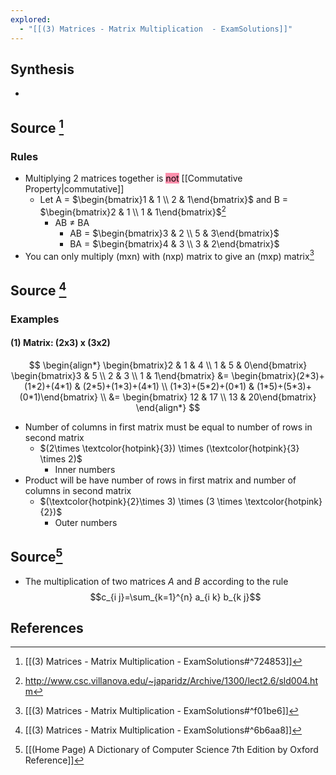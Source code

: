 ```yaml
---
explored:
  - "[[(3) Matrices - Matrix Multiplication  - ExamSolutions]]"
---
```

## Synthesis
- 
## Source [^1]
### Rules
- Multiplying 2 matrices together is <mark style="background: #FF5582A6;">not</mark> [[Commutative Property|commutative]]
	- Let A = $\begin{bmatrix}1 & 1 \\ 2 & 1\end{bmatrix}$  and B = $\begin{bmatrix}2 & 1 \\ 1 & 1\end{bmatrix}$[^2]
		- AB $\ne$ BA
			- AB = $\begin{bmatrix}3 & 2 \\ 5 & 3\end{bmatrix}$
			- BA = $\begin{bmatrix}4 & 3 \\ 3 & 2\end{bmatrix}$
- You can only multiply ($\text{mxn}$) with ($\text{nxp}$) matrix to give an ($\text{mxp}$) matrix[^3]
## Source [^4]
### Examples

#### (1) Matrix: (2x3) x (3x2)
$$
\begin{align*}
\begin{bmatrix}2 & 1 & 4 \\ 1 & 5 & 0\end{bmatrix} 
\begin{bmatrix}3 & 5 \\ 2 & 3 \\ 1 & 1\end{bmatrix} 
&= \begin{bmatrix}(2*3)+(1*2)+(4*1) & (2*5)+(1*3)+(4*1) \\ (1*3)+(5*2)+(0*1) & (1*5)+(5*3)+(0*1)\end{bmatrix} 
\\ &= \begin{bmatrix} 12 & 17 \\ 13 & 20\end{bmatrix} 
\end{align*}
$$
- Number of columns in first matrix must be equal to number of rows in second matrix
	- $(2\times \textcolor{hotpink}{3}) \times (\textcolor{hotpink}{3} \times 2)$
		- Inner numbers
- Product will be have number of rows in first matrix and number of columns in second matrix
	- $(\textcolor{hotpink}{2}\times 3) \times (3 \times \textcolor{hotpink}{2})$
		- Outer numbers

## Source[^5]
- The multiplication of two matrices $A$ and $B$ according to the rule$$c_{i j}=\sum_{k=1}^{n} a_{i k} b_{k j}$$
## References
[^1]: [[(3) Matrices - Matrix Multiplication  - ExamSolutions#^724853]]
[^2]: http://www.csc.villanova.edu/~japaridz/Archive/1300/lect2.6/sld004.htm
[^3]: [[(3) Matrices - Matrix Multiplication  - ExamSolutions#^f01be6]]
[^4]: [[(3) Matrices - Matrix Multiplication  - ExamSolutions#^6b6aa8]]
[^5]: [[(Home Page) A Dictionary of Computer Science 7th Edition by Oxford Reference]]